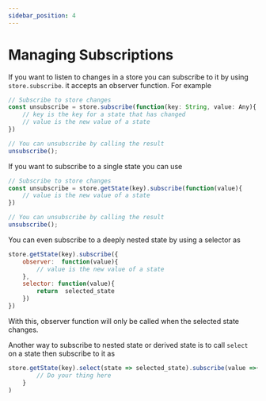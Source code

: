 ```yaml
---
sidebar_position: 4
---
```


# Managing Subscriptions
If you want to listen to changes in a store you can subscribe to it by using `store.subscribe`. it accepts an observer function. For example

```js
// Subscribe to store changes
const unsubscribe = store.subscribe(function(key: String, value: Any){
    // key is the key for a state that has changed 
    // value is the new value of a state
})

// You can unsubscribe by calling the result
unsubscribe();
```

If you want to subscribe to a single state you can use 

```js
// Subscribe to store changes
const unsubscribe = store.getState(key).subscribe(function(value){
    // value is the new value of a state
})

// You can unsubscribe by calling the result
unsubscribe();
```

You can even subscribe to a deeply nested state by using a selector as 

```js
store.getState(key).subscribe({
    observer:  function(value){
        // value is the new value of a state 
    },
    selector: function(value){
        return  selected_state
    })
})
```
With this, observer function will only be called when the selected state changes.


Another way to subscribe to nested state or derived state is to call `select` on a state then subscribe to it as

```js
store.getState(key).select(state => selected_state).subscribe(value =>{
        // Do your thing here
    }
)
```